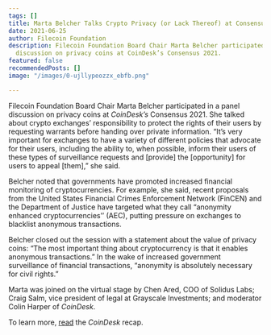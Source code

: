 ```yaml
---
tags: []
title: Marta Belcher Talks Crypto Privacy (or Lack Thereof) at Consensus 2021
date: 2021-06-25
author: Filecoin Foundation
description: Filecoin Foundation Board Chair Marta Belcher participated in a panel
  discussion on privacy coins at CoinDesk’s Consensus 2021.
featured: false
recommendedPosts: []
image: "/images/0-ujllypeozzx_ebfb.png"

---
```

Filecoin Foundation Board Chair Marta Belcher participated in a panel discussion on privacy coins at _CoinDesk’s_ Consensus 2021. She talked about crypto exchanges’ responsibility to protect the rights of their users by requesting warrants before handing over private information. “It’s very important for exchanges to have a variety of different policies that advocate for their users, including the ability to, when possible, inform their users of these types of surveillance requests and \[provide\] the \[opportunity\] for users to appeal \[them\],” she said.

Belcher noted that governments have promoted increased financial monitoring of cryptocurrencies. For example, she said, recent proposals from the United States Financial Crimes Enforcement Network (FinCEN) and the Department of Justice have targeted what they call “anonymity enhanced cryptocurrencies’’ (AEC), putting pressure on exchanges to blacklist anonymous transactions.

Belcher closed out the session with a statement about the value of privacy coins: “The most important thing about cryptocurrency is that it enables anonymous transactions.” In the wake of increased government surveillance of financial transactions, “anonymity is absolutely necessary for civil rights.”

Marta was joined on the virtual stage by Chen Ared, COO of Solidus Labs; Craig Salm, vice president of legal at Grayscale Investments; and moderator Colin Harper of _CoinDesk_.

To learn more, [read](https://www.coindesk.com/can-exchanges-privacy-coins-coexist) the _CoinDesk_ recap.